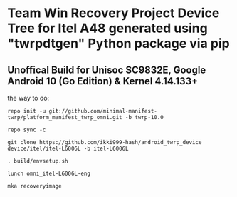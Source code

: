 Team Win Recovery Project Device Tree for Itel A48 generated using "twrpdtgen" Python package via pip 
===========
Unoffical Build for Unisoc SC9832E, Google Android 10 (Go Edition) & Kernel 4.14.133+ 
------------------

the way to do:
```
repo init -u git://github.com/minimal-manifest-twrp/platform_manifest_twrp_omni.git -b twrp-10.0

repo sync -c

git clone https://github.com/ikki999-hash/android_twrp_device device/itel/itel-L6006L -b itel-L6006L

. build/envsetup.sh

lunch omni_itel-L6006L-eng

mka recoveryimage
```
